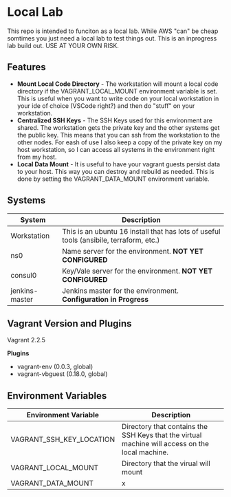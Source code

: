 # Local Lab
This repo is intended to funciton as a local lab. While AWS "can" be cheap somtimes you just need a local lab to test things out. This is an inprogress lab build out. USE AT YOUR OWN RISK. 

## Features
* __Mount Local Code Directory__ - The workstation will mount a local code directory if the VAGRANT_LOCAL_MOUNT environment variable is set. This is useful when you want to write code on your local workstation in your ide of choice (VSCode right?) and then do "stuff" on your workstation. 
* __Centralized SSH Keys__ - The SSH Keys used for this environment are shared. The workstation gets the private key and the other systems get the public key. This means that you can ssh from the workstation to the other nodes. For eash of use I also keep a copy of the private key on my host workstation, so I can access all systems in the environment right from my host. 
* __Local Data Mount__ - It is useful to have your vagrant guests persist data to your host. This way you can destroy and rebuild as needed. This is done by setting the VAGRANT_DATA_MOUNT environment variable. 

## Systems
| System      |  Description   |
|-------------|----------------|
| Workstation | This is an ubuntu 16 install that has lots of useful tools (ansibile, terraform, etc.) |
| ns0         | Name server for the environment. __NOT YET CONFIGURED__  |
| consul0     | Key/Vale server for the environment. __NOT YET CONFIGURED__ |
| jenkins-master |  Jenkins master for the environment. __Configuration in Progress__ |


<!--
Other Systems on the grand plan
jenkins-agent0, agent1 <-- Build agents for Jenkins, because... well, it would be cool
registry             <--  A local container registry, because why not
artifactory/nexus    <--  Simulate have a local artifact server
Consul1 and Consul 2 <--  These will the HA setup for consul
Vault0 and Vault1    <--  These will be the HA Vault pair
Kubernetes           <--  A simple Kubernetes setup 
HA Proxy / Ngnix     <--  Setup as a load balancer. This will front end consul/vault and kubernetes
-->

## Vagrant Version and Plugins
Vagrant 2.2.5  

__Plugins__
* vagrant-env (0.0.3, global)
* vagrant-vbguest (0.18.0, global)

## Environment Variables

| Environment Variable      | Description   |
| ------------------------- | ------------- |
| VAGRANT_SSH_KEY_LOCATION  | Directory that contains the SSH Keys that the virtual machine will access on the local machine. |
| VAGRANT_LOCAL_MOUNT       | Directory that the virual will mount |
| VAGRANT_DATA_MOUNT        | x                                    |